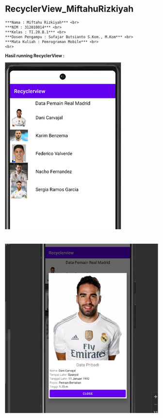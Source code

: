 # RecyclerView_MiftahuRizkiyah

~~~
***Nama : Miftahu Rizkiyah*** <br>
***NIM : 312010014*** <br>
***Kelas : TI.20.B.1*** <br>
***Dosen Pengampu : Sufajar Butsianto S.Kom., M.Kom*** <br>
***Mata Kuliah : Pemrograman Mobile*** <br>
<br>
~~~

**Hasil running RecyclerView :**

![Hasil_Running](Picture1.png)

<br>

![Hasil_Running](Picture2.png)

